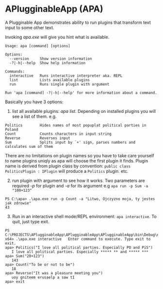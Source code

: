 # APlugginableApp (APA)

A Plugginable App demonstrates ability to run plugins that transform text input to some other text.


Invoking *apa.exe* will give you hint what is available.

```
Usage: apa [command] [options]

Options:
  --version     Show version information
  -?|-h|--help  Show help information

Commands:
  interactive   Runs interactive interpreter aka. REPL
  list          Lists available plugins
  run           Runs single plugin with argument

Run 'apa [command] -?|-h|--help' for more information about a command.
  ```
  
  
  Basically you have 3 options:
  
  1) list all available plugins: *apa list*. Depending on installed plugins you will see a list of them. e.g.
  
  ```
Politics        Hides names of most popuplat political parties in Poland
Count           Counts characters in input string
Reverse         Reverses input
Sum             Splits input by `+' sign, parses numbers and calculates sum of them
  ```
  
  There are no limitations on plugin names so you have to take care yourself to name plugins uniqly as apa will choose the first plugin it finds.
  Plugin name is derived from plugin class by convention: `public class PoliticsPlugin : IPlugin` will produce a `Politics` plugin. etc.
  
  
  2) run plugin with argument to see how it works. Two parameters are required *-p* for plugin and *-a* for its argument e.g `apa run -p Sum -a "100+123"`
  ```
  PS C:\apa> .\apa.exe run -p Count -a "Litwo, Ojczyzno moja, ty jestes jak zdrowie"
  43
  ```
  
  3) Run in an interactive shell mode/REPL environment: `apa interactive`. To quit, just type exit.
  ```
  PS C:\PROJECTS\APlugginableApp\APlugginableApp\APlugginableApp\bin\Debug\netcoreapp3.1\win-x64> .\apa.exe interactive   Enter command to execute. Type exit to exit.
apa> Politics("I love all political parties. Especially PO and PiS")
     I love all political parties. Especially ***** ** and ***** ***
apa> Sum("20+123")
     143
apa> Count("To be or not to be")
     18
apa> Reverse("It was a pleasure meeting you")
     uoy gniteem erusaelp a saw tI
apa> exit
```
